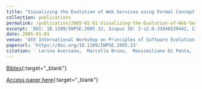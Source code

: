 ```yaml
---
title: "Visualizing the Evolution of Web Services using Formal Concept Analysis"
collection: publications
permalink: /publication/2005-01-01-Visualizing-the-Evolution-of-Web-Services-using-Formal-Concept-Analysis
excerpt: 'DOI: 10.1109/IWPSE.2005.33, Scopus ID: 2-s2.0-33846529442, Cited by: 16'
date: 2005-01-01
venue: '8th International Workshop on Principles of Software Evolution (IWPSE 2005), 5-7 September 2005, Lisbon, Portugal'
paperurl: 'https://doi.org/10.1109/IWPSE.2005.33'
citation: ' Lerina Aversano,  Marcello Bruno,  Massimiliano Di Penta,  Amedeo Falanga,  Rita Scognamiglio, &quot;Visualizing the Evolution of Web Services using Formal Concept Analysis.&quot; 8th International Workshop on Principles of Software Evolution (IWPSE 2005), 5-7 September 2005, Lisbon, Portugal, 2005.'
---
```

[Bibtex](https://dblp.org/rec/bib/conf/iwpse/AversanoBPFS05){:target="_blank"}

[Access paper here](https://doi.org/10.1109/IWPSE.2005.33){:target="_blank"}
